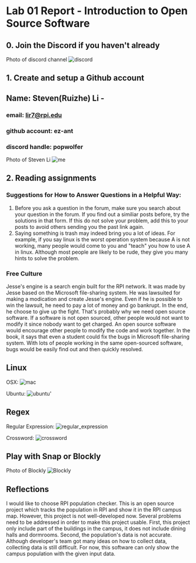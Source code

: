 # Lab 01 Report - Introduction to Open Source Software

## 0. Join the Discord if you haven't already

Photo of discord channel ![discord](discord.jpg)

## 1. Create and setup a Github account

## Name: Steven(Ruizhe) Li -
### email: lir7@rpi.edu
### github account: ez-ant
### discord handle: popwolfer

Photo of Steven Li  ![me](my_photo.JPG)

## 2. Reading assignments

### Suggestions for How to Answer Questions in a Helpful Way:
1. Before you ask a question in the forum, make sure you search about your question in the forum. If you find out a similiar posts before, try the solutions in that form. If this do not solve your problem, add this to your posts to avoid others sending you the past link again.
2. Saying something is trash may indeed bring you a lot of ideas. For example, if you say linux is the worst operation system because A is not working, many people would come to you and "teach" you how to use A in linux. Although most people are likely to be rude, they give you many hints to solve the problem. 

### Free Culture 
Jesse's engine is a search engin built for the RPI network. It was made by Jesse based on the Microsoft file-sharing system. He was lawsuited for making a modication and create Jesse's engine. Even if he is possible to win the lawsuit, he need to pay a lot of money and go bankrupt. In the end, he choose to give up the fight. That's probably why we need open source software. If a software is not open sourced, other people would not want to modify it since nobody want to get charged. An open source software would encourage other people to modify the code and work together. In the book, it says that even a student could fix the bugs in Microsoft file-sharing system. With lots of people working in the same open-sourced software, bugs would be easily find out and then quickly resolved.

## Linux

OSX: ![mac](mac_tree.jpg)

Ubuntu: ![ubuntu'](Ubuntu_tree.jpg)

## Regex

Regular Expression: ![regular_expression](regular_ex.jpg)

Crossword: ![crossword](crossword.jpg)

## Play with Snap or Blockly
Photo of Blockly ![Blockly](Blockly.jpg)

## Reflections
I would like to choose RPI population checker. This is an open source project which tracks the population in RPI and show it in the RPI campus map. However, this project is not well-developed now. Several problems need to be addressed in order to make this project usable. First, this project only include part of the buildings in the campus, it does not include dining halls and dormrooms. Second, the population's data is not accurate. Although developer's team got many ideas on how to collect data, collecting data is still difficult. For now, this software can only show the campus population with the given input data.
